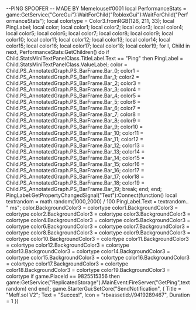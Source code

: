 --PING SPOOFER
-- MADE BY Memelouse#0001
local PerformanceStats = game:GetService("CoreGui"):WaitForChild("RobloxGui"):WaitForChild("PerformanceStats");
local colortype = Color3.fromRGB(126, 211, 33);
local PingLabel;
local color;
local color1;
local color2;
local color3;
local color4;
local color5;
local color6;
local color7;
local color8;
local color9;
local color10;
local color11;
local color12;
local color13;
local color14;
local color15;
local color16;
local color17;
local color18;
local color19;
for I, Child in next, PerformanceStats:GetChildren() do
    if Child.StatsMiniTextPanelClass.TitleLabel.Text == "Ping" then
        PingLabel = Child.StatsMiniTextPanelClass.ValueLabel;
        color = Child.PS_AnnotatedGraph.PS_BarFrame.Bar_0;
        color1 = Child.PS_AnnotatedGraph.PS_BarFrame.Bar_1;
        color2 = Child.PS_AnnotatedGraph.PS_BarFrame.Bar_2;
        color3 = Child.PS_AnnotatedGraph.PS_BarFrame.Bar_3;
        color4 = Child.PS_AnnotatedGraph.PS_BarFrame.Bar_4;
        color5 = Child.PS_AnnotatedGraph.PS_BarFrame.Bar_5;
        color6 = Child.PS_AnnotatedGraph.PS_BarFrame.Bar_6;
        color7 = Child.PS_AnnotatedGraph.PS_BarFrame.Bar_7;
        color8 = Child.PS_AnnotatedGraph.PS_BarFrame.Bar_8;
        color9 = Child.PS_AnnotatedGraph.PS_BarFrame.Bar_9;
        color10 = Child.PS_AnnotatedGraph.PS_BarFrame.Bar_10;
        color11 = Child.PS_AnnotatedGraph.PS_BarFrame.Bar_11;
        color12 = Child.PS_AnnotatedGraph.PS_BarFrame.Bar_12;
        color13 = Child.PS_AnnotatedGraph.PS_BarFrame.Bar_13;
        color14 = Child.PS_AnnotatedGraph.PS_BarFrame.Bar_14;
        color15 = Child.PS_AnnotatedGraph.PS_BarFrame.Bar_15;
        color16 = Child.PS_AnnotatedGraph.PS_BarFrame.Bar_16;
        color17 = Child.PS_AnnotatedGraph.PS_BarFrame.Bar_17;
        color18 = Child.PS_AnnotatedGraph.PS_BarFrame.Bar_18;
        color19 = Child.PS_AnnotatedGraph.PS_BarFrame.Bar_19;
        break;
    end;
end;
PingLabel:GetPropertyChangedSignal("Text"):Connect(function()
    local textrandom = math.random(1000,2000) / 100
    PingLabel.Text = textrandom.. " ms";
        color.BackgroundColor3 = colortype
        color1.BackgroundColor3 = colortype
        color2.BackgroundColor3 = colortype
        color3.BackgroundColor3 = colortype
        color4.BackgroundColor3 = colortype
        color5.BackgroundColor3 = colortype
        color6.BackgroundColor3 = colortype
        color7.BackgroundColor3 = colortype
        color8.BackgroundColor3 = colortype
        color9.BackgroundColor3 = colortype
        color10.BackgroundColor3 = colortype
        color11.BackgroundColor3 = colortype
        color12.BackgroundColor3 = colortype
        color13.BackgroundColor3 = colortype
        color14.BackgroundColor3 = colortype
        color15.BackgroundColor3 = colortype
        color16.BackgroundColor3 = colortype
        color17.BackgroundColor3 = colortype
        color18.BackgroundColor3 = colortype
        color19.BackgroundColor3 = colortype
        if game.PlaceId == 9825515356 then
            game:GetService("ReplicatedStorage").MainEvent:FireServer("GetPing",textrandom)
        end
end);
                    game.StarterGui:SetCore("SendNotification", {
                        Title = "Meff.sol V2";
                        Text = "Succes!",
                        Icon = "rbxassetid://9419289467",
                        Duration = 1
                    })
